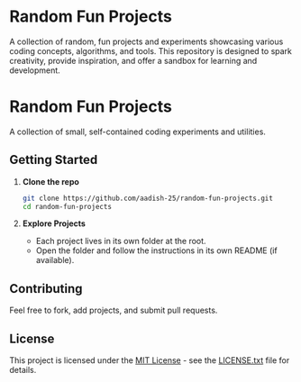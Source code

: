 # Random Fun Projects
A collection of random, fun projects and experiments showcasing various coding concepts, algorithms, and tools. This repository is designed to spark creativity, provide inspiration, and offer a sandbox for learning and development.
# Random Fun Projects

A collection of small, self-contained coding experiments and utilities.

## Getting Started

1. **Clone the repo**
   ```sh
   git clone https://github.com/aadish-25/random-fun-projects.git
   cd random-fun-projects
   ```

2. **Explore Projects**
   - Each project lives in its own folder at the root.
   - Open the folder and follow the instructions in its own README (if available).


## Contributing

Feel free to fork, add projects, and submit pull requests.

## License

This project is licensed under the [MIT License](LICENSE.txt) - see the [LICENSE.txt](LICENSE.txt) file for details.
